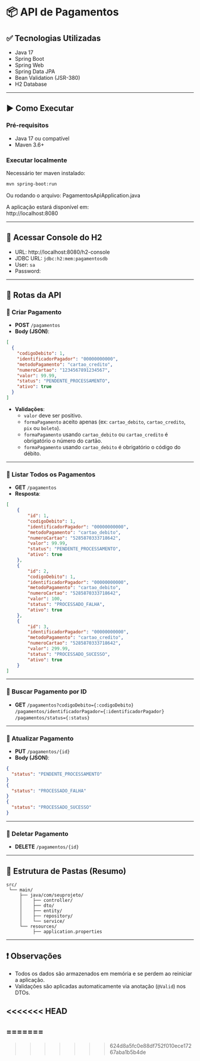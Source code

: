 # 📦 API de Pagamentos

## ✅ Tecnologias Utilizadas

- Java 17
- Spring Boot
- Spring Web
- Spring Data JPA
- Bean Validation (JSR-380)
- H2 Database

---

## ▶️ Como Executar

### Pré-requisitos

- Java 17 ou compatível
- Maven 3.6+

### Executar localmente

Necessário ter maven instalado:
```bash
mvn spring-boot:run
```
Ou rodando o arquivo: PagamentosApiApplication.java

A aplicação estará disponível em:  
http://localhost:8080

---

## 🧪 Acessar Console do H2

- URL: http://localhost:8080/h2-console  
- JDBC URL: `jdbc:h2:mem:pagamentosdb`  
- User: `sa`  
- Password:

---

## 📌 Rotas da API

### 🔹 Criar Pagamento

- **POST** `/pagamentos`
- **Body (JSON)**:
```json
[
  {
    "codigoDebito": 1,
    "identificadorPagador": "00000000000",
    "metodoPagamento": "cartao_credito",
    "numeroCartao": "1234567891234567",
    "valor": 99.99,
    "status": "PENDENTE_PROCESSAMENTO",
    "ativo": true
  }
]

```
- **Validações**:
  - `valor` deve ser positivo.
  - `formaPagamento` aceito apenas (ex: `cartao_debito`, `cartao_credito`, `pix` ou `boleto`).
  - `formaPagamento` usando `cartao_debito` ou `cartao_credito` é obrigatório o número do cartão.
  - `formaPagamento` usando `cartao_debito` é obrigatório o código do débito.

---

### 🔹 Listar Todos os Pagamentos

- **GET** `/pagamentos`
- **Resposta**:
```json
[
	{
		"id": 1,
		"codigoDebito": 1,
		"identificadorPagador": "00000000000",
		"metodoPagamento": "cartao_debito",
		"numeroCartao": "5285870333718642",
		"valor": 99.99,
		"status": "PENDENTE_PROCESSAMENTO",
		"ativo": true
	},
	{
		"id": 2,
		"codigoDebito": 1,
		"identificadorPagador": "00000000000",
		"metodoPagamento": "cartao_debito",
		"numeroCartao": "5285870333718642",
		"valor": 100,
		"status": "PROCESSADO_FALHA",
		"ativo": true
	},
	{
		"id": 3,
		"identificadorPagador": "00000000000",
		"metodoPagamento": "cartao_credito",
		"numeroCartao": "5285870333718642",
		"valor": 299.99,
		"status": "PROCESSADO_SUCESSO",
		"ativo": true
	}
]
```

---

### 🔹 Buscar Pagamento por ID

- **GET**
`/pagamentos?codigoDebito={:codigoDebito}`
`/pagamentos/identificadorPagador={:identificadorPagador}`
`/pagamentos/status={:status}`

---

### 🔹 Atualizar Pagamento

- **PUT** `/pagamentos/{id}`
- **Body (JSON)**:
```json
{
  "status": "PENDENTE_PROCESSAMENTO"
}
{
  "status": "PROCESSADO_FALHA"
}
{
  "status": "PROCESSADO_SUCESSO"
}
```

---

### 🔹 Deletar Pagamento

- **DELETE** `/pagamentos/{id}`

---

## 📂 Estrutura de Pastas (Resumo)

```
src/
 └── main/
     ├── java/com/seuprojeto/
     │    ├── controller/
     │    ├── dto/
     │    ├── entity/
     │    ├── repository/
     │    └── service/
     └── resources/
          ├── application.properties
```

---

## ❗ Observações

- Todos os dados são armazenados em memória e se perdem ao reiniciar a aplicação.
- Validações são aplicadas automaticamente via anotação (`@Valid`) nos DTOs.

<<<<<<< HEAD
---
=======
---
>>>>>>> 624d8a5fc0e88df752f010ece17267aba1b5b4de
